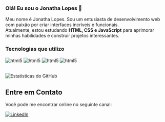 
### Olá! Eu sou o Jonatha Lopes 🚀

<p>Meu nome é Jonatha Lopes. Sou um entusiasta de desenvolvimento web com paixão por criar interfaces incríveis e funcionais.<br>Atualmente, estou estudando <strong>HTML, CSS e JavaScript</strong> para aprimorar minhas habilidades e construir projetos interessantes.</p>

### Tecnologias que utilizo
<div>

<img align="center" alt="html5" src="https://img.shields.io/badge/HTML5-E34F26?style=for-the-badge&logo=html5&logoColor=white"/>

<img align="center" alt="html5" src="https://img.shields.io/badge/CSS3-1572B6?style=for-the-badge&logo=css3&logoColor=white"/>

<img align="center" alt="html5" src="https://img.shields.io/badge/JavaScript-F7DF1E?style=for-the-badge&logo=javascript&logoColor=black"/>

<img align="center" alt="html5" src="https://img.shields.io/badge/Tailwind_CSS-38B2AC?style=for-the-badge&logo=tailwind-css&logoColor=white"/>

</div>

<br>

![Estatísticas do GitHub](https://github-readme-stats.vercel.app/api?username=jonathaalopes&show_icons=true)

## Entre em Contato

Você pode me encontrar online no seguinte canal:

[![LinkedIn](https://img.shields.io/badge/LinkedIn-0077B5?style=for-the-badge&logo=linkedin&logoColor=white)](https://www.linkedin.com/in/jonathadealbuquerquelopes)
